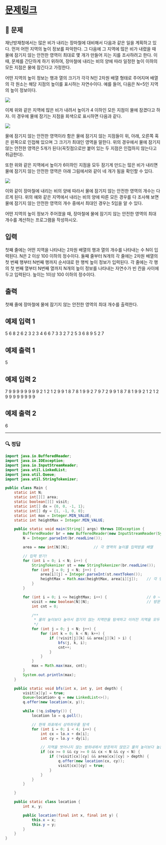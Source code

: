 # [문제링크](https://www.acmicpc.net/problem/2468)

## 📝 문제

재난방재청에서는 많은 비가 내리는 장마철에 대비해서 다음과 같은 일을 계획하고 있다. 먼저 어떤 지역의 높이 정보를 파악한다. 그 다음에 그 지역에 많은 비가 내렸을 때 물에 잠기지 않는 안전한 영역이 최대로 몇 개가 만들어 지는 지를 조사하려고 한다. 이때, 문제를 간단하게 하기 위하여, 장마철에 내리는 비의 양에 따라 일정한 높이 이하의 모든 지점은 물에 잠긴다고 가정한다.

어떤 지역의 높이 정보는 행과 열의 크기가 각각 N인 2차원 배열 형태로 주어지며 배열의 각 원소는 해당 지점의 높이를 표시하는 자연수이다. 예를 들어, 다음은 N=5인 지역의 높이 정보이다.

![](https://img1.daumcdn.net/thumb/R1280x0/?scode=mtistory2&fname=https%3A%2F%2Fblog.kakaocdn.net%2Fdn%2FyGATi%2FbtrV6KtM0CM%2FFVRwLvCPiKwKDyV0cvKoM1%2Fimg.png)

이제 위와 같은 지역에 많은 비가 내려서 높이가 4 이하인 모든 지점이 물에 잠겼다고 하자. 이 경우에 물에 잠기는 지점을 회색으로 표시하면 다음과 같다. 

![](https://img1.daumcdn.net/thumb/R1280x0/?scode=mtistory2&fname=https%3A%2F%2Fblog.kakaocdn.net%2Fdn%2FueZrN%2FbtrV5pKPmQD%2FoGritFKZJzkiGlCjUMGqP0%2Fimg.png)

물에 잠기지 않는 안전한 영역이라 함은 물에 잠기지 않는 지점들이 위, 아래, 오른쪽 혹은 왼쪽으로 인접해 있으며 그 크기가 최대인 영역을 말한다. 위의 경우에서 물에 잠기지 않는 안전한 영역은 5개가 된다(꼭짓점으로만 붙어 있는 두 지점은 인접하지 않는다고 취급한다). 

또한 위와 같은 지역에서 높이가 6이하인 지점을 모두 잠기게 만드는 많은 비가 내리면 물에 잠기지 않는 안전한 영역은 아래 그림에서와 같이 네 개가 됨을 확인할 수 있다. 

![](https://img1.daumcdn.net/thumb/R1280x0/?scode=mtistory2&fname=https%3A%2F%2Fblog.kakaocdn.net%2Fdn%2FxZM8Z%2FbtrV9WfMSOd%2FniUfq56sPSQ91ETImLRs2K%2Fimg.png)

이와 같이 장마철에 내리는 비의 양에 따라서 물에 잠기지 않는 안전한 영역의 개수는 다르게 된다. 위의 예와 같은 지역에서 내리는 비의 양에 따른 모든 경우를 다 조사해 보면 물에 잠기지 않는 안전한 영역의 개수 중에서 최대인 경우는 5임을 알 수 있다. 

어떤 지역의 높이 정보가 주어졌을 때, 장마철에 물에 잠기지 않는 안전한 영역의 최대 개수를 계산하는 프로그램을 작성하시오. 

## 입력

첫째 줄에는 어떤 지역을 나타내는 2차원 배열의 행과 열의 개수를 나타내는 수 N이 입력된다. N은 2 이상 100 이하의 정수이다. 둘째 줄부터 N개의 각 줄에는 2차원 배열의 첫 번째 행부터 N번째 행까지 순서대로 한 행씩 높이 정보가 입력된다. 각 줄에는 각 행의 첫 번째 열부터 N번째 열까지 N개의 높이 정보를 나타내는 자연수가 빈 칸을 사이에 두고 입력된다. 높이는 1이상 100 이하의 정수이다.

## 출력

첫째 줄에 장마철에 물에 잠기지 않는 안전한 영역의 최대 개수를 출력한다.

## 예제 입력 1 

5
6 8 2 6 2
3 2 3 4 6
6 7 3 3 2
7 2 5 3 6
8 9 5 2 7

## 예제 출력 1 

5

## 예제 입력 2 

7
9 9 9 9 9 9 9
9 2 1 2 1 2 9
9 1 8 7 8 1 9
9 2 7 9 7 2 9
9 1 8 7 8 1 9
9 2 1 2 1 2 9
9 9 9 9 9 9 9

## 예제 출력 2 

6

---

### 🔍 정답

```java
import java.io.BufferedReader;
import java.io.IOException;
import java.io.InputStreamReader;
import java.util.LinkedList;
import java.util.Queue;
import java.util.StringTokenizer;

public class Main {
    static int N;
    static int[][] area;
    static boolean[][] visit;
    static int[] dx = {0, 0, -1, 1};
    static int[] dy = {1, -1, 0, 0};
    static int max = Integer.MIN_VALUE;
    static int heightMax = Integer.MIN_VALUE;

    public static void main(String[] args) throws IOException {
        BufferedReader br = new BufferedReader(new InputStreamReader(System.in));
        N = Integer.parseInt(br.readLine());

        area = new int[N][N];           // 각 영역의 높이를 입력받을 배열

        // 입력 받기!
        for (int i = 0; i < N; i++) {
            StringTokenizer st = new StringTokenizer(br.readLine());
            for (int j = 0; j < N; j++) {
                area[i][j] = Integer.parseInt(st.nextToken());
                heightMax = Math.max(heightMax, area[i][j]);    // 각 영역의 높이 중 가장 높은 영역까지만 탐색하기 위함(그 이상은 어차피 모두 잠기므로 탐색의 의미가 없다)
            }
        }

        for (int i = 0; i <= heightMax; i++) {                  // 0 ~ 가장 높은 영역까지 물의 높이를 늘려가며 카운팅!
            visit = new boolean[N][N];                          // 방문 여부를 체크할 배열, 물의 높이가 바뀔 때마다 초기화!
            int cnt = 0;

            /**
             * 물의 높이보다 높아서 잠기지 않는 지역만을 탐색하고 이어진 지역을 모두 탐색할 때마다 카운팅!
             */
            for (int j = 0; j < N; j++) {
                for (int k = 0; k < N; k++) {
                    if (!visit[j][k] && area[j][k] > i) {
                        bfs(j, k, i);
                        cnt++;
                    }
                }
            }
            max = Math.max(max, cnt);
        }
        System.out.println(max);
    }

    public static void bfs(int x, int y, int depth) {
        visit[x][y] = true;
        Queue<location> q = new LinkedList<>();
        q.offer(new location(x, y));

        while (!q.isEmpty()) {
            location lo = q.poll();

            // 현재 좌표에서 상하좌우를 탐색
            for (int i = 0; i < 4; i++) {
                int cx = lo.x + dx[i];
                int cy = lo.y + dy[i];

                // 지역을 벗어나지 않는 범위내에서 방문하지 않았고 물의 높이보다 높은 지역을 모두 탐색!
                if (cx >= 0 && cy >= 0 && cx < N && cy < N) {
                    if (!visit[cx][cy] && area[cx][cy] > depth) {
                        q.offer(new location(cx, cy));
                        visit[cx][cy] = true;
                    }
                }
            }
        }

    }

    public static class location {
        int x, y;

        public location(final int x, final int y) {
            this.x = x;
            this.y = y;
        }
    }
}
```